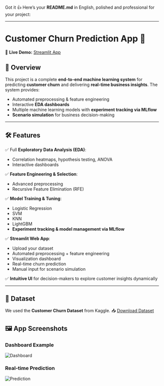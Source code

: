 Got it 👍 Here’s your **README.md** in English, polished and professional for your project:

---

# Customer Churn Prediction App 🚀

🔗 **Live Demo:** [Streamlit App](https://customer-churn-h3k4phfarha9liremwpswp.streamlit.app/)

## 📌 Overview

This project is a complete **end-to-end machine learning system** for predicting **customer churn** and delivering **real-time business insights**.
The system provides:

* Automated preprocessing & feature engineering
* Interactive **EDA dashboards**
* Multiple machine learning models with **experiment tracking via MLflow**
* **Scenario simulation** for business decision-making

---

## 🛠️ Features

✅ Full **Exploratory Data Analysis (EDA)**:

* Correlation heatmaps, hypothesis testing, ANOVA
* Interactive dashboards

✅ **Feature Engineering & Selection**:

* Advanced preprocessing
* Recursive Feature Elimination (RFE)

✅ **Model Training & Tuning**:

* Logistic Regression
* SVM
* KNN
* LightGBM
* **Experiment tracking & model management via MLflow**

✅ **Streamlit Web App**:

* Upload your dataset
* Automated preprocessing + feature engineering
* Visualization dashboard
* Real-time churn prediction
* Manual input for scenario simulation

✅ **Intuitive UI** for decision-makers to explore customer insights dynamically

---

## 📂 Dataset

We used the **Customer Churn Dataset** from Kaggle.
📥 [Download Dataset](https://huggingface.co/datasets/d0r1h/customer_churn/tree/main)



## 🖼️ App Screenshots

### Dashboard Example  
![Dashboard](images/dashboard.png)  

### Real-time Prediction  
![Prediction](images/prediction.png)  
